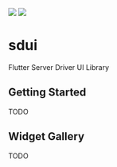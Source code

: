 [![](https://github.com/wutsi/sdui/actions/workflows/master.yml/badge.svg)](https://github.com/wutsi/sdui/actions/workflows/master.yml)
![](https://img.shields.io/badge/language-dart-blue.svg)

# sdui

Flutter Server Driver UI Library

## Getting Started
TODO

## Widget Gallery
TODO
